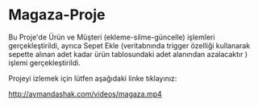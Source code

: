 # Magaza-Proje

Bu Proje'de Ürün ve Müşteri (ekleme-silme-güncelle) işlemleri gerçekleştirildi,
ayrıca Sepet Ekle (veritabnında trigger özelliği kullanarak sepette alınan adet kadar ürün tablosundaki adet alanından azalacaktır ) işlemi gerçekleştirildi.

Projeyi izlemek için lütfen aşağıdaki linke tıklayınız:

http://aymandashak.com/videos/magaza.mp4
